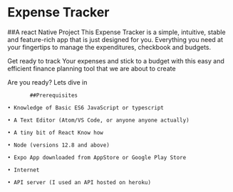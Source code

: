 # Expense Tracker
##A  react Native Project
This  Expense Tracker is a simple, intuitive, stable and feature-rich app that is just designed for you. Everything you need at your fingertips to manage the expenditures, checkbook and budgets.

Get ready to track Your expenses and stick to a budget with this easy and efficient finance planning tool that we are about to create

Are you ready? Lets dive in


           ##Prerequisites

    • Knowledge of Basic ES6 JavaScript or typescript
    
    • A Text Editor (Atom/VS Code, or anyone anyone actually)
    
    • A tiny bit of React Know how
    
    • Node (versions 12.8 and above)
    
    • Expo App downloaded from AppStore or Google Play Store
    
    • Internet
    
    • API server (I used an API hosted on heroku)

